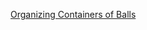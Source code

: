 [Organizing Containers of Balls](https://www.hackerrank.com/challenges/organizing-containers-of-balls/problem)